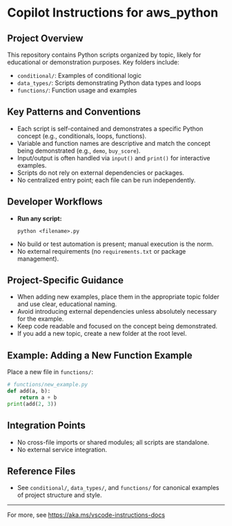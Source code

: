 # Copilot Instructions for aws_python

## Project Overview
This repository contains Python scripts organized by topic, likely for educational or demonstration purposes. Key folders include:
- `conditional/`: Examples of conditional logic
- `data_types/`: Scripts demonstrating Python data types and loops
- `functions/`: Function usage and examples

## Key Patterns and Conventions
- Each script is self-contained and demonstrates a specific Python concept (e.g., conditionals, loops, functions).
- Variable and function names are descriptive and match the concept being demonstrated (e.g., `demo`, `buy_score`).
- Input/output is often handled via `input()` and `print()` for interactive examples.
- Scripts do not rely on external dependencies or packages.
- No centralized entry point; each file can be run independently.

## Developer Workflows
- **Run any script:**
  ```
  python <filename>.py
  ```
- No build or test automation is present; manual execution is the norm.
- No external requirements (no `requirements.txt` or package management).

## Project-Specific Guidance
- When adding new examples, place them in the appropriate topic folder and use clear, educational naming.
- Avoid introducing external dependencies unless absolutely necessary for the example.
- Keep code readable and focused on the concept being demonstrated.
- If you add a new topic, create a new folder at the root level.

## Example: Adding a New Function Example
Place a new file in `functions/`:
```python
# functions/new_example.py
def add(a, b):
    return a + b
print(add(2, 3))
```

## Integration Points
- No cross-file imports or shared modules; all scripts are standalone.
- No external service integration.

## Reference Files
- See `conditional/`, `data_types/`, and `functions/` for canonical examples of project structure and style.

---
For more, see https://aka.ms/vscode-instructions-docs
